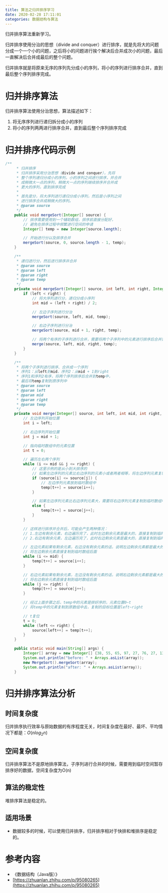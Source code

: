 ```yaml
---
title: 算法之归并排序学习
date: 2020-02-28 17:11:01
categories: 数据结构与算法
---
```


 归并排序算法重新学习。

<!--more-->

归并排序使用分治的思想（divide and conquer）进行排序，就是先将大的问题分成一个一个小的问题，之后将小的问题进行挨个解决后合并成次小的问题，最后一直解决后合并成最后的整个问题。

归并排序就是将原来无序的序列先分成小的序列，将小的序列进行排序合并，直到最后整个序列排序完成。

# 归并排序算法

归并排序算法使用分治思想，算法描述如下：

1. 将无序序列进行递归拆分成小的序列
2. 将小的序列两两进行排序合并，直到最后整个序列排序完成

# 归并排序代码示例

```java
/**
     * 归并排序
     * 归并排序采用分治思想（divide and conquer），先将
     * 整个序列递归分成小的序列，小的序列之间进行排序，并合并
     * 成稍微大一点的序列，稍微大一点的序列继续排序并合并成
     * 更大的序列，直到排序完成
     *
     * 首先是分，将大序列进行递归分成小序列，然后是小序列之间
     * 进行排序合并成稍微大的序列。
     * @param source
     */
    public void mergeSort(Integer[] source) {
        // 排序需要使用到一个辅助数组，排序前直接分配好，
        // 避免在排序过程中频繁进行空间的申请
        Integer[] temp = new Integer[source.length];

        // 开始进行分以及排序合并
        mergeSort(source, 0, source.length - 1, temp);
    }

    /**
     * 递归进行分，然后进行排序并合并
     * @param source
     * @param left
     * @param right
     * @param temp
     */
    private void mergeSort(Integer[] source, int left, int right, Integer[] temp) {
        if (left < right) {
            // 将大序列进行分，递归分成小序列
            int mid = (left + right) / 2;

            // 左边子序列进行分治
            mergeSort(source, left, mid, temp);

            // 右边子序列进行分治
            mergeSort(source, mid + 1, right, temp);

            // 将两个有序的子序列进行合并，需要将两个子序列中的元素进行排序后合并到一个序列中
            merge(source, left, mid, right, temp);
        }
    }

    /**
     * 将两个子序列进行排序、合并成一个序列
     * 序列1：从left到mid，序列2：从mid + 1到right
     * 序列1和序列2有序，将两个序列排序后合并到temp中，
     * 最后将temp复制到原序列中
     * @param source
     * @param left
     * @param mid
     * @param right
     * @param temp
     */
    private void merge(Integer[] source, int left, int mid, int right, Integer[] temp) {
        // 左边序列开始位置
        int i = left;

        // 右边序列开始位置
        int j = mid + 1;

        // 指向临时数组中的元素位置
        int t = 0;

        // 遍历左右两个序列
        while (i <= mid && j <= right) {
            // 这里示例的是从小到大排序的
            // 如果左边序列的元素比右边序列的元素小或者两者相等，将左边序列元素复制到临时数组中
            if (source[i] <= source[j]) {
                // 左边序列元素放到临时数组中
                temp[t++] = source[i++];
            }

            // 如果左边序列元素比右边序列元素大，需要将右边序列元素复制到临时数组中去
            else {
                temp[t++] = source[j++];
            }
        }

        // 这样进行排序并合并后，可能会产生两种情况：
        // 1.左边有剩余元素，右边遍历完了，此时左边剩余元素是最大的，直接复制到临时数组中去
        // 2.右边有剩余元素，左边遍历完了，此时右边剩余元素是最大的，直接复制到临时数组中去

        // 左边元素如果有剩余元素，右边没有剩余元素的话，说明左边剩余元素都是最大的
        // 将左边剩余元素直接复制到临时数组后面
        while (i <= mid) {
            temp[t++] = source[i++];
        }

        // 右边元素如果有剩余元素，左边没有剩余元素的话，说明右边剩余元素都是最大的
        // 将右边剩余元素直接复制到临时数组后面
        while (j <= right) {
            temp[t++] = source[j++];
        }

        // 经过上面步骤之后，temp中的元素是排好序的，元素位置0~t
        // 将temp中的元素复制到原数组中去，复制的目标位置是left~right

        // t复位
        t = 0;
        while (left <= right) {
            source[left++] = temp[t++];
        }
    }

    public static void main(String[] args) {
        Integer[] array = new Integer[] {38, 55, 65, 97, 27, 76, 27, 13, 19};
        System.out.println("before: " + Arrays.asList(array));
        new MergeSort().mergeSort(array);
        System.out.println("after: " + Arrays.asList(array));
    }
```

# 归并排序算法分析

## 时间复杂度

归并排序执行效率与原始数据的有序程度无关，时间复杂度在最好、最坏、平均情况下都是：$O(nlog_{2}n)$

## 空间复杂度

归并排序算法不是原地排序算法，子序列进行合并的时候，需要用到临时空间暂存排序好的数据，空间复杂度为O(n)

## 算法的稳定性

堆排序算法是稳定的。

## 适用场景

- 数据较多的时候，可以使用归并排序，归并排序相对于快排和堆排序是稳定的。

# 参考内容

- 《数据结构（Java版）》
- [https://zhuanlan.zhihu.com/p/95080265](https://zhuanlan.zhihu.com/p/95080265)

